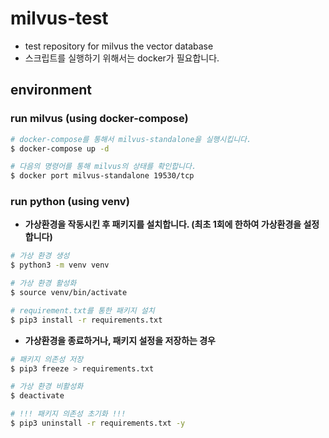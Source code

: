 # milvus-test

- test repository for milvus the vector database
- 스크립트를 실행하기 위해서는 docker가 필요합니다.

## environment

### run milvus (using docker-compose)

```bash
# docker-compose를 통해서 milvus-standalone을 실행시킵니다.
$ docker-compose up -d
```

```bash
# 다음의 명령어를 통해 milvus의 상태를 확인합니다.
$ docker port milvus-standalone 19530/tcp
```

### run python (using venv)

- **가상환경을 작동시킨 후 패키지를 설치합니다. (최초 1회에 한하여 가상환경을 설정합니다)**

```bash
# 가상 환경 생성
$ python3 -m venv venv
```

```bash
# 가상 환경 활성화
$ source venv/bin/activate
```

```bash
# requirement.txt를 통한 패키지 설치
$ pip3 install -r requirements.txt
```

- **가상환경을 종료하거나, 패키지 설정을 저장하는 경우**

```bash
# 패키지 의존성 저장
$ pip3 freeze > requirements.txt
```

```bash
# 가상 환경 비활성화
$ deactivate
```

```bash
# !!! 패키지 의존성 초기화 !!!
$ pip3 uninstall -r requirements.txt -y
```
